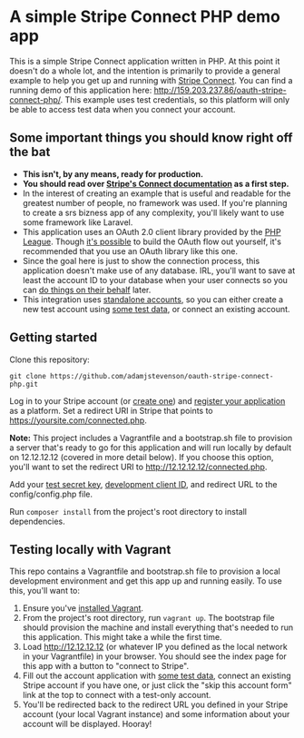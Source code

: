 # A simple Stripe Connect PHP demo app

This is a simple Stripe Connect application written in PHP. At this point it doesn't do a whole lot, and the intention is primarily to provide a general example to help you get up and running with [Stripe Connect](https://stripe.com/docs/connect). You can find a running demo of this application here:
http://159.203.237.86/oauth-stripe-connect-php/. This example uses test credentials, so this platform will only be able to access test data when you connect your account.

## Some important things you should know right off the bat

* <strong>This isn't, by any means, ready for production.</strong>
* <strong>You should read over [Stripe's Connect documentation](https://stripe.com/docs/connect/standalone-accounts) as a first step.</strong>
* In the interest of creating an example that is useful and readable for the greatest number of people, no framework was used. If you're planning to create a srs bizness app of any complexity, you'll likely want to use some framework like Laravel. 
* This application uses an OAuth 2.0 client library provided by the [PHP League](https://github.com/thephpleague/oauth2-client). Though [it's possible](https://stripe.com/docs/connect/standalone-accounts#sample-code) to build the OAuth flow out yourself, it's recommended that you use an OAuth library like this one.
* Since the goal here is just to show the connection process, this application doesn't make use of any database. IRL, you'll want to save at least the account ID to your database when your user connects so you can [do things on their behalf](https://stripe.com/docs/connect/authentication#authentication-via-the-stripe-account-header) later.
* This integration uses [standalone accounts](https://stripe.com/docs/connect/standalone-accounts), so you can either create a new test account using [some test data](https://stripe.com/docs/testing), or connect an existing account. 

## Getting started

Clone this repository:

```
git clone https://github.com/adamjstevenson/oauth-stripe-connect-php.git
```

Log in to your Stripe account (or [create one](https://dashboard.stripe.com/register)) and [register your application](https://dashboard.stripe.com/account/applications/settings) as a platform. Set a redirect URI in Stripe that points to https://yoursite.com/connected.php. 

**Note:** This project includes a Vagrantfile and a bootstrap.sh file to provision a server that's ready to go for this application and will run locally by default on 12.12.12.12 (covered in more detail below). If you choose this option, you'll want to set the redirect URI to http://12.12.12.12/connected.php. 

Add your [test secret key](https://dashboard.stripe.com/account/apikeys), [development client ID](https://dashboard.stripe.com/account/applications/settings), and redirect URL to the config/config.php file. 

Run `composer install` from the project's root directory to install dependencies.

## Testing locally with Vagrant

This repo contains a Vagrantfile and bootstrap.sh file to provision a local development environment and get this app up and running easily. To use this, you'll want to:

1. Ensure you've [installed Vagrant](http://www.vagrantup.com/downloads.html).
2. From the project's root directory, run `vagrant up`. The bootstrap file should provision the machine and install everything that's needed to run this application. This might take a while the first time. 
3. Load http://12.12.12.12 (or whatever IP you defined as the local network in your Vagrantfile) in your browser. You should see the index page for this app with a button to "connect to Stripe".
4. Fill out the account application with [some test data](https://stripe.com/docs/testing), connect an existing Stripe account if you have one, or just click the "skip this account form" link at the top to connect with a test-only account. 
5. You'll be redirected back to the redirect URL you defined in your Stripe account (your local Vagrant instance) and some information about your account will be displayed. Hooray!
